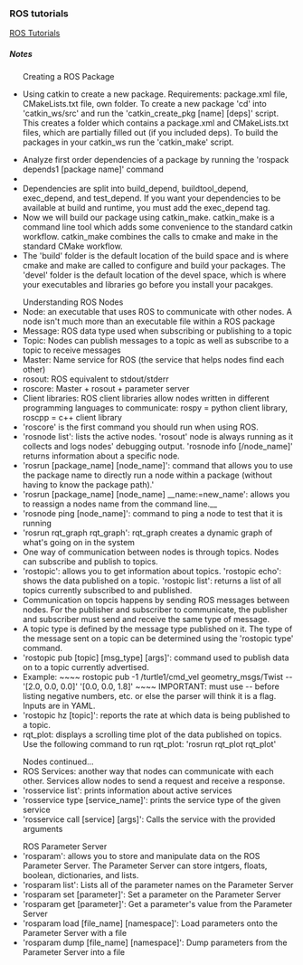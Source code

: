 <h3>ROS tutorials</h3>

<a href="http://wiki.ros.org/">ROS Tutorials</a>

<h5> Notes </h5>

<ul> Creating a ROS Package
  <li>
    <p> Using catkin to create a new package. Requirements: package.xml file, CMakeLists.txt file, own folder. To create a new package 'cd' into 'catkin_ws/src' and run the 'catkin_create_pkg [name] [deps]' script. This creates a folder which contains a package.xml and CMakeLists.txt files, which are partially filled out (if you included deps). To build the packages in your catkin_ws run the 'catkin_make' script.
  </li>
  <li>Analyze first order dependencies of a package by running the 'rospack depends1 [package name]' command<li>
  <li>Dependencies are split into build_depend, buildtool_depend, exec_depend, and test_depend. If you want your dependencies to be available at build and runtime, you must add the exec_depend tag.</li>
  <li>Now we will build our package using catkin_make. catkin_make is a command line tool which adds some convenience to the standard catkin workflow. catkin_make combines the calls to cmake and make in the standard CMake workflow.</li>
  <li>The 'build' folder is the default location of the build space and is where cmake and make are called to configure and build your packages. The 'devel' folder is the default location of the devel space, which is where your executables and libraries go before you install your pacakges.</li>
</ul>

<ul> Understanding ROS Nodes
  <li>Node: an executable that uses ROS to communicate with other nodes. A node isn't much more than an executable file within a ROS package</li>
  <li>Message: ROS data type used when subscribing or publishing to a topic</li>
  <li>Topic: Nodes can publish messages to a topic as well as subscribe to a topic to receive messages</li>
  <li>Master: Name service for ROS (the service that helps nodes find each other)</li>
  <li>rosout: ROS equivalent to stdout/stderr</li>
  <li>roscore: Master + rosout + parameter server</li>
  <li>Client libraries: ROS client libraries allow nodes written in different programming languages to communicate: rospy = python client library, roscpp = c++ client library</li>
  <li>'roscore' is the first command you should run when using ROS.</li>
  <li>'rosnode list': lists the active nodes. 'rosout' node is always running as it collects and logs nodes' debugging output. 'rosnode info [/node_name]' returns information about a specific node.</li>
  <li>'rosrun [package_name] [node_name]': command that allows you to use the package name to directly run a node within a package (without having to know the package path).'</li>
  <li>'rosrun [package_name] [node_name] __name:=new_name': allows you to reassign a nodes name from the command line.__</li>
  <li>'rosnode ping [node_name]': command to ping a node to test that it is running</li>
  <li>'rosrun rqt_graph rqt_graph': rqt_graph creates a dynamic graph of what's going on in the system</li>
  <li>One way of communication between nodes is through topics. Nodes can subscribe and publish to topics.</li>
  <li>'rostopic': allows you to get information about topics. 'rostopic echo': shows the data published on a topic. 'rostopic list': returns a list of all topics currently subscribed to and published.</li>
  <li>Communication on topcis happens by sending ROS messages between nodes. For the publisher and subscriber to communicate, the publisher and subscriber must send and receive the same type of message.</li>
  <li>A topic type is defined by the message type published on it. The type of the message sent on a topic can be determined using the 'rostopic type' command.</li>
  <li>'rostopic pub [topic] [msg_type] [args]': command used to publish data on to a topic currently advertised.</li>
  <li>Example: ~~~~ rostopic pub -1 /turtle1/cmd_vel geometry_msgs/Twist -- '[2.0, 0.0, 0.0]' '[0.0, 0.0, 1.8]' ~~~~ IMPORTANT: must use -- before listing negative numbers, etc. or else the parser will think it is a flag. Inputs are in YAML.</li>
  <li>'rostopic hz [topic]': reports the rate at which data is being published to a topic.</li>
  <li>rqt_plot: displays a scrolling time plot of the data published on topics. Use the following command to run rqt_plot: 'rosrun rqt_plot rqt_plot'</li>
</ul>

<ul> Nodes continued...
  <li>ROS Services: another way that nodes can communicate with each other. Services allow nodes to send a request and receive a response.</li>
  <li>'rosservice list': prints information about active services</li>
  <li>'rosservice type [service_name]': prints the service type of the given service</li>
  <li>'rosservice call [service] [args]': Calls the service with the provided arguments</li>
</ul>

<ul> ROS Parameter Server
  <li>'rosparam': allows you to store and manipulate data on the ROS Parameter Server. The Parameter Server can store intgers, floats, boolean, dictionaries, and lists.</li>
  <li>'rosparam list': Lists all of the parameter names on the Parameter Server</li>
  <li>'rosparam set [parameter]': Set a parameter on the Parameter Server</li>
  <li>'rosparam get [parameter]': Get a parameter's value from the Parameter Server</li>
  <li>'rosparam load [file_name] [namespace]': Load parameters onto the Parameter Server with a file</li>
  <li>'rosparam dump [file_name] [namespace]': Dump parameters from the Parameter Server into a file</li>
</ul>
